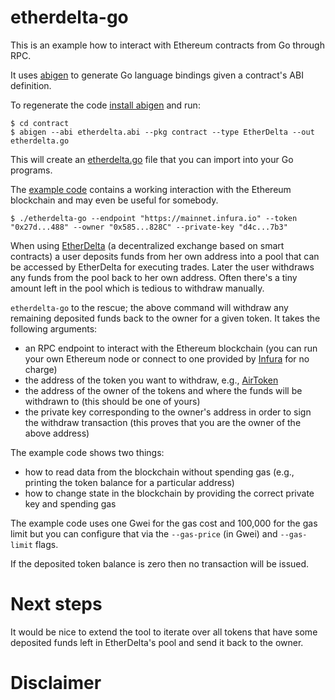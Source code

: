 # etherdelta-go

This is an example how to interact with Ethereum contracts from Go through RPC.

It uses [abigen](https://github.com/ethereum/go-ethereum/tree/v1.7.2/cmd/abigen)
to generate Go language bindings given a contract's ABI definition.

To regenerate the code [install abigen](https://github.com/ethereum/go-ethereum/tree/v1.7.2#building-the-source) and run:

```console
$ cd contract
$ abigen --abi etherdelta.abi --pkg contract --type EtherDelta --out etherdelta.go
```

This will create an [etherdelta.go](contract/etherdelta.go) file that you can import into your Go programs.

The [example code](main.go) contains a working interaction with the Ethereum blockchain and may even be useful for somebody.

```
$ ./etherdelta-go --endpoint "https://mainnet.infura.io" --token "0x27d...488" --owner "0x585...828C" --private-key "d4c...7b3"
```

When using [EtherDelta](https://etherdelta.com/) (a decentralized exchange based on smart contracts) a user deposits funds from her own address into a pool that can be accessed by EtherDelta for executing trades. Later the user withdraws any funds from the pool back to her own address. Often there's a tiny amount left in the pool which is tedious to withdraw manually.

`etherdelta-go` to the rescue; the above command will withdraw any remaining deposited funds back to the owner for a given token. It takes the following arguments:
* an RPC endpoint to interact with the Ethereum blockchain (you can run your own Ethereum node or connect to one provided by [Infura](https://infura.io/) for no charge)
* the address of the token you want to withdraw, e.g., [AirToken](https://etherscan.io/token/0x27dce1ec4d3f72c3e457cc50354f1f975ddef488)
* the address of the owner of the tokens and where the funds will be withdrawn to (this should be one of yours)
* the private key corresponding to the owner's address in order to sign the withdraw transaction (this proves that you are the owner of the above address)

The example code shows two things:

* how to read data from the blockchain without spending gas (e.g., printing the token balance for a particular address)
* how to change state in the blockchain by providing the correct private key and spending gas

The example code uses one Gwei for the gas cost and 100,000 for the gas limit but you can configure that via the `--gas-price` (in Gwei) and `--gas-limit` flags.

If the deposited token balance is zero then no transaction will be issued.

# Next steps

It would be nice to extend the tool to iterate over all tokens that have some deposited funds left in EtherDelta's pool and send it back to the owner.

# Disclaimer
